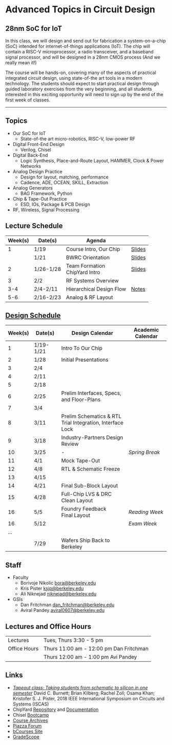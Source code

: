 # Advanced Topics in Circuit Design 
## 28nm SoC for IoT 

In this class, we will design and send out for fabrication a
system-on-a-chip (SoC) intended for internet-of-things applications
(IoT).  The chip will contain a RISC-V microprocessor, a radio
transceiver, and a baseband signal processor, and will be designed in
a 28nm CMOS process (And we really mean it!)

The course will be hands-on, covering many of the aspects of practical
integrated circuit design, using state-of-the art tools in a modern
technology. The students should expect to start practical design
through guided laboratory exercises from the very beginning, and all
students interested in this exciting opportunity will need to sign up
by the end of the first week of classes.

--- 

## Topics 

* Our SoC for IoT
    * State-of-the art micro-robotics, RISC-V, low-power RF 
* Digital Front-End Design 
    * Verilog, Chisel
* Digital Back-End 
    * Logic Synthesis, Place-and-Route Layout, HAMMER, Clock & Power Networks 
* Analog Design Practice
    * Design for layout, matching, performance 
    * Cadence, ADE, OCEAN, SKILL, Extraction
* Analog Generators 
    * BAG Framework, Python
* Chip & Tape-Out Practice
    * ESD, IOs, Package & PCB Design 
* RF, Wireless, Signal Processing 


## Lecture Schedule 

| Week(s) | Date(s)     | Agenda                                      |                |
| ------- | ----------- | ------------------------------------------- | -------------- |
| 1       | 1/19        | Course Intro, Our Chip | [Slides](https://drive.google.com/file/d/1FV78X3iNcFyxaLOvjwVR6R8wI_zvcF8G/view?usp=sharing) |
|         | 1/21        | BWRC Orientation | [Slides](https://drive.google.com/file/d/1QIy9ShYp3JyN0DxwnQvG-xXvsr9WZu07/view?usp=sharing) |
| 2       | 1/26-1/28   | Team Formation <br> ChipYard Intro | [Slides](https://drive.google.com/file/d/1HnRFrYKzJU2kpmtHaocyfN1TqhUVv2Te/view?usp=sharing) |
| 3       | 2/2         | RF Systems Overview                         |               |
| 3-4     | 2/4-2/11    | Hierarchical Design Flow                    | [Notes](./notes) |
| 5-6     | 2/16-2/23   | Analog & RF Layout                          |               |


## [Design Schedule](./milestones)

| Week(s)     | Date(s)     | Design Calendar                           | Academic Calendar |
| ----------- | ----------- | ----------------------------------------- | -------------- |
| 1           | 1/19-1/21   | Intro To Our Chip                         |                |
| 2           | 1/28        | Initial Presentations                     |                |
| 3           | 2/4         |                                           |                |
| 4           | 2/11        |                                           |                |
| 5           | 2/18        |                                           |                |
| 6           | 2/25        | Prelim Interfaces, Specs, and Floor-Plans |                |
| 7           | 3/4         |                                           |                |
| 8           | 3/11        | Prelim Schematics & RTL <br/> Trial Integration, Interface Lock |                |
| 9           | 3/18        | Industry-Partners Design Review           |                |
| 10          | 3/25        | -                                         | *Spring Break* |
| 11          | 4/1         | Mock Tape-Out                             |                |
| 12          | 4/8         | RTL & Schematic Freeze                    |                |
| 13          | 4/15        |                                           |                |
| 14          | 4/21        | Final Sub-Block Layout                    |                |
| 15          | 4/28        | Full-Chip LVS & DRC Clean Layout          |                |
| 16          | 5/5         | Foundry Feedback <br/>Final Layout        | *Reading Week* |
| 16          | 5/12        |                                           | *Exam Week*    |
| ...         |             |                                           |                |
|             | 7/29        | Wafers Ship Back to Berkeley              |                |


## Staff

* Faculty 
    * Borivoje Nikolic bora@berkeley.edu
    * Kris Pister ksjp@berkeley.edu
    * Ali Niknejad niknejad@berkeley.edu
* GSIs
    * Dan Fritchman dan_fritchman@berkeley.edu
    * Aviral Pandey aviral0607@berkeley.edu

## Lectures and Office Hours

|               |                                                                |
| ------------- | -------------------------------------------------------------- |
| Lectures      | Tues, Thurs	3:30 - 5 pm	                                       |
| Office Hours  | Thurs	11:00 am - 12:00 pm	   Dan Fritchman                    |
|               | Thurs 12:00 am - 1:00 pm		Avi Pandey                       |


## Links 

* [*Tapeout class: Taking students from schematic to silicon in one semester*](https://ieeexplore-ieee-org.libproxy.berkeley.edu/stamp/stamp.jsp?tp=&arnumber=8351506) David C. Burnett; Brian Kilberg; Rachel Zoll; Osama Khan; Kristofer S. J. Pister, 2018 IEEE International Symposium on Circuits and Systems (ISCAS)
* ChipYard [Repository](https://github.com/ucb-bar/chipyard) and [Documentation](https://chipyard.readthedocs.io/en/latest/)
* Chisel [Bootcamp](https://github.com/freechipsproject/chisel-bootcamp)
* [Course Archives](https://inst.eecs.berkeley.edu/~ee290c/archives.html)
* [Piazza Forum](https://piazza.com/class/kiqf7tz0bsp1oj)
* [bCourses Site](https://bcourses.berkeley.edu/courses/1500979)
* [GradeScope](https://www.gradescope.com/courses/214436)

